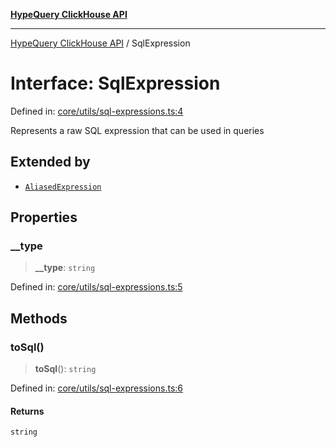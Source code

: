 [**HypeQuery ClickHouse API**](../README.md)

***

[HypeQuery ClickHouse API](../globals.md) / SqlExpression

# Interface: SqlExpression

Defined in: [core/utils/sql-expressions.ts:4](https://github.com/hypequery/hypequery/blob/64a7970b0d65bd3e69a2e7876f19dbfe29817833/packages/clickhouse/src/core/utils/sql-expressions.ts#L4)

Represents a raw SQL expression that can be used in queries

## Extended by

- [`AliasedExpression`](AliasedExpression.md)

## Properties

### \_\_type

> **\_\_type**: `string`

Defined in: [core/utils/sql-expressions.ts:5](https://github.com/hypequery/hypequery/blob/64a7970b0d65bd3e69a2e7876f19dbfe29817833/packages/clickhouse/src/core/utils/sql-expressions.ts#L5)

## Methods

### toSql()

> **toSql**(): `string`

Defined in: [core/utils/sql-expressions.ts:6](https://github.com/hypequery/hypequery/blob/64a7970b0d65bd3e69a2e7876f19dbfe29817833/packages/clickhouse/src/core/utils/sql-expressions.ts#L6)

#### Returns

`string`
